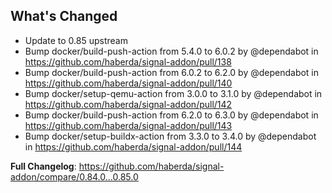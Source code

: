 ## What's Changed
* Update to 0.85 upstream
* Bump docker/build-push-action from 5.4.0 to 6.0.2 by @dependabot in https://github.com/haberda/signal-addon/pull/138
* Bump docker/build-push-action from 6.0.2 to 6.2.0 by @dependabot in https://github.com/haberda/signal-addon/pull/140
* Bump docker/setup-qemu-action from 3.0.0 to 3.1.0 by @dependabot in https://github.com/haberda/signal-addon/pull/142
* Bump docker/build-push-action from 6.2.0 to 6.3.0 by @dependabot in https://github.com/haberda/signal-addon/pull/143
* Bump docker/setup-buildx-action from 3.3.0 to 3.4.0 by @dependabot in https://github.com/haberda/signal-addon/pull/144


**Full Changelog**: https://github.com/haberda/signal-addon/compare/0.84.0...0.85.0